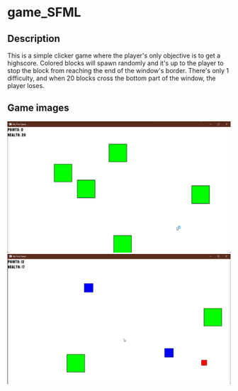 # game_SFML

## Description
This is a simple clicker game where the player's only objective is to get a highscore. Colored blocks will spawn randomly and it's up to the player to stop the block from reaching the end of the window's border. There's only 1 difficulty, and when 20 blocks cross the bottom part of the window, the player loses. 

## Game images
![game image 1](images/game_image_1.png)
![game image 2](images/game_image_2.png)